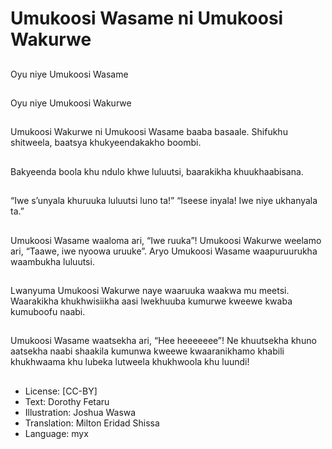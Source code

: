 # Umukoosi Wasame ni Umukoosi Wakurwe

##
Oyu niye Umukoosi
Wasame

##
Oyu niye Umukoosi
Wakurwe

##
Umukoosi Wakurwe ni
Umukoosi Wasame
baaba basaale.
Shifukhu shitweela,
baatsya
khukyeendakakho
boombi.

##
Bakyeenda boola khu
ndulo khwe luluutsi,
baarakikha
khuukhaabisana.

##
“Iwe s’unyala khuruuka
luluutsi luno ta!”
“Iseese inyala! Iwe niye
ukhanyala ta.”

##
Umukoosi Wasame
waaloma ari, “Iwe
ruuka”!
Umukoosi Wakurwe
weelamo ari, “Taawe,
iwe nyoowa uruuke”.
Aryo Umukoosi Wasame
waapuruurukha
waambukha luluutsi.

##
Lwanyuma Umukoosi
Wakurwe naye
waaruuka waakwa mu
meetsi. Waarakikha
khukhwisiikha aasi
lwekhuuba kumurwe
kweewe kwaba
kumuboofu naabi.

##
Umukoosi Wasame
waatsekha ari, “Hee
heeeeeee”!
Ne khuutsekha khuno
aatsekha naabi shaakila
kumunwa kweewe
kwaaranikhamo khabili
khukhwaama khu
lubeka lutweela
khukhwoola khu luundi!

##
* License: [CC-BY]
* Text: Dorothy Fetaru
* Illustration: Joshua Waswa
* Translation: Milton Eridad Shissa
* Language: myx

